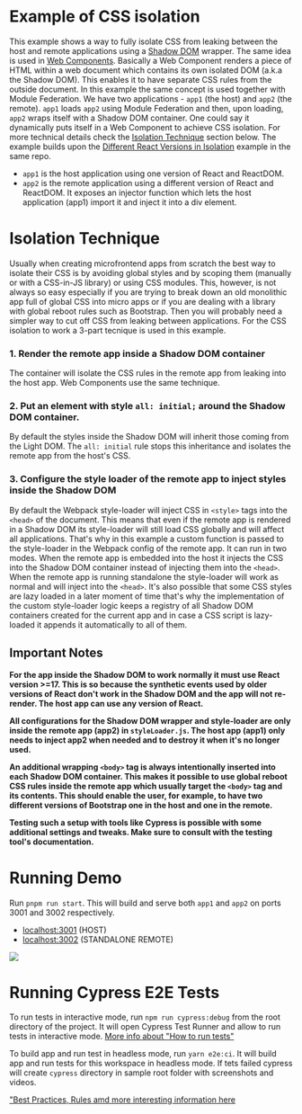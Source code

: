 # Example of CSS isolation

This example shows a way to fully isolate CSS from leaking between the host and remote applications using a [Shadow DOM](https://developer.mozilla.org/en-US/docs/Web/Web_Components/Using_shadow_DOM) wrapper. The same idea is used in [Web Components](https://developer.mozilla.org/en-US/docs/Web/Web_Components). Basically a Web Component renders a piece of HTML within a web document which contains its own isolated DOM (a.k.a the Shadow DOM). This enables it to have separate CSS rules from the outside document. In this example the same concept is used together with Module Federation. We have two applications - `app1` (the host) and `app2` (the remote). `app1` loads `app2` using Module Federation and then, upon loading, `app2` wraps itself with a Shadow DOM container. One could say it dynamically puts itself in a Web Component to achieve CSS isolation. For more technical details check the [Isolation Technique](#isolation-technique) section below. The example builds upon the [Different React Versions in Isolation](../different-react-versions-isolated/README.md) example in the same repo.

- `app1` is the host application using one version of React and ReactDOM.
- `app2` is the remote application using a different version of React and ReactDOM. It exposes an injector function which lets the host application (app1) import it and inject it into a div element.

# Isolation Technique

Usually when creating microfrontend apps from scratch the best way to isolate their CSS is by avoiding global styles and by scoping them (manually or with a CSS-in-JS library) or using CSS modules. This, however, is not always so easy especially if you are trying to break down an old monolithic app full of global CSS into micro apps or if you are dealing with a library with global reboot rules such as Bootstrap. Then you will probably need a simpler way to cut off CSS from leaking between applications. For the CSS isolation to work a 3-part tecnique is used in this example.

### 1. Render the remote app inside a Shadow DOM container

The container will isolate the CSS rules in the remote app from leaking into the host app. Web Components use the same technique.

### 2. Put an element with style `all: initial;` around the Shadow DOM container.

By default the styles inside the Shadow DOM will inherit those coming from the Light DOM. The `all: initial` rule stops this inheritance and isolates the remote app from the host's CSS.

### 3. Configure the style loader of the remote app to inject styles inside the Shadow DOM

By default the Webpack style-loader will inject CSS in `<style>` tags into the `<head>` of the document. This means that even if the remote app is rendered in a Shadow DOM its style-loader will still load CSS globally and will affect all applications. That's why in this example a custom function is passed to the style-loader in the Webpack config of the remote app. It can run in two modes. When the remote app is embedded into the host it injects the CSS into the Shadow DOM container instead of injecting them into the `<head>`. When the remote app is running standalone the style-loader will work as normal and will inject into the `<head>`. It's also possible that some CSS styles are lazy loaded in a later moment of time that's why the implementation of the custom style-loader logic keeps a registry of all Shadow DOM containers created for the current app and in case a CSS script is lazy-loaded it appends it automatically to all of them.

## Important Notes

**For the app inside the Shadow DOM to work normally it must use React version >=17. This is so because the synthetic events used by older versions of React don't work in the Shadow DOM and the app will not re-render. The host app can use any version of React.**

**All configurations for the Shadow DOM wrapper and style-loader are only inside the remote app (app2) in `styleLoader.js`. The host app (app1) only needs to inject app2 when needed and to destroy it when it's no longer used.**

**An additional wrapping `<body>` tag is always intentionally inserted into each Shadow DOM container. This makes it possible to use global reboot CSS rules inside the remote app which usually target the `<body>` tag and its contents. This should enable the user, for example, to have two different versions of Bootstrap one in the host and one in the remote.**

**Testing such a setup with tools like Cypress is possible with some additional settings and tweaks. Make sure to consult with the testing tool's documentation.**

# Running Demo

Run `pnpm run start`. This will build and serve both `app1` and `app2` on ports 3001 and 3002 respectively.

- [localhost:3001](http://localhost:3001/) (HOST)
- [localhost:3002](http://localhost:3002/) (STANDALONE REMOTE)

<img src="https://ssl.google-analytics.com/collect?v=1&t=event&ec=email&ea=open&t=event&tid=UA-120967034-1&z=1589682154&cid=ae045149-9d17-0367-bbb0-11c41d92b411&dt=ModuleFederationExamples&dp=/email/BasicRemoteHost">

# Running Cypress E2E Tests

To run tests in interactive mode, run `npm run cypress:debug` from the root directory of the project. It will open Cypress Test Runner and allow to run tests in interactive mode. [More info about "How to run tests"](../../cypress-e2e/README.md#how-to-run-tests)

To build app and run test in headless mode, run `yarn e2e:ci`. It will build app and run tests for this workspace in headless mode. If tets failed cypress will create `cypress` directory in sample root folder with screenshots and videos.

["Best Practices, Rules amd more interesting information here](../../cypress-e2e/README.md)

